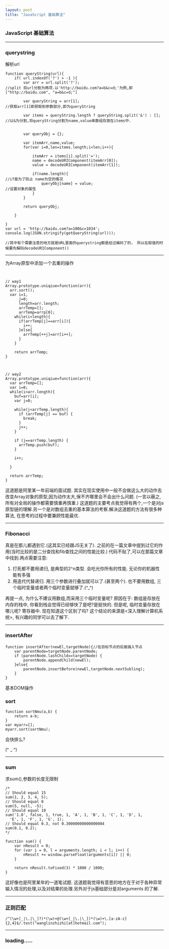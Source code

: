 ```yaml
---
layout: post
title: "JavaScript 基础算法"
---
```




### JavaScript 基础算法





<hr />

### querystring

解析url

```
function queryString(url){
	if( url.indexOf('?') > -1 ){
		var arr = url.split('?');											//split 将url分割为两项.以'http://baidu.com?a=b&c=d;'为例,即["http://baidu.com", "a=b&c=d;"]

		var queryString = arr[1];											//获取arr[1]即获取到参数部分,即为queryString

		var items = queryString.length ? queryString.split('&') : [];		//以&为分割,将queryString分割为name,value串数组存放在items中.


		var queryObj = {};

		var itemArr,name,value;
		for(var i=0,len=items.length;i<len;i++){

			itemArr = items[i].split('=');
			name = decodeURIComponent(itemArr[0]);
			value = decodeURIComponent(itemArr[1]);

			if(name.length){												//if是为了防止 name为空的情况
				queryObj[name] = value;										//设置对象的属性
			}
		}

		return queryObj;

	}

}
var url = 'http://baidu.com?a=100&c=1034';
console.log(JSON.stringify(getQueryString(url)));

//其中有个需要注意的地方就是URL里面的querystring都是经过编码了的， 所以在取值的时候要先解码decodeURIComponent()
```





<hr />


为Array原型中添加一个去重的操作

```


// way1
Array.prototype.uniqiue=function(arr){
  arr.sort();
  var i=1,
      j=0;
      length=arr.length;
      arrTemp=[];
      arrTemp=arrp[0];
    while(i<length){
      if(arrTemp[j]==arr[i]){
        i++;
      }else{
        arrTemp[++j]=arr[i++];
      }
    }

    return arrTemp;
}



// way2
Array.prototype.uniqiue=function(arr){
  var arrTemp=[];
  var i=0;
  while(i<arr.length){
    buf=arr[i];
    var j=0;

    while(j<arrTemp.length){
      if (arrTemp[j] == buf) {
        break;
      }
      j++;
    }

    if (j==arrTemp.length) {
      arrTemp.push(buf);
    }

    i++;

  }

  return arrTemp;
}

```



这道题是阿里某一年前端的面试题. 其实在现实使用中一般不会做这么大的动作去改变Array对象的原型,因为动作太大,保不齐哪里会不会出什么问题. (一言以蔽之, 所有对全局的操作都需要慎重再慎重.) 这道题的主要考点我觉得有两个,一个是对js原型链的理解.另一个是对数组去重的基本算法的考察.解决这道题的方法有很多种算法, 在思考的过程中要兼顾性能最优.





<hr />

### Fibonacci

真是在那儿都遇到它.(这其实已经跟JS无关了). 之前的在一篇文章中提到过它的作用(当时比较的是二分查找和fib查找之间的性能比较.) 代码不贴了,可以在那篇文章中找到.两点需要注意:

1. 打死都不要用递归, 是典型的2^n类型. 会吃光你所有的性能. 无论你的机器性能有多强
2. 用迭代代替递归. 用三个参数进行叠加就可以了.(甚至两个). 也不要用数组, 三个临时变量或者两个临时变量就够了.(^_^)



再提一点, 为什么不建议用数组,而采用三个临时变量呢? 原因在于: 数组是存放在内存的栈中, 你看到栈会觉得已经够快了是吧?是挺快的. 但是呢, 临时变量存放在哪儿呢? 寄存器中. 现在知道这个区别了吗?  这个结论的来源是<深入理解计算机系统>, 有兴趣的同学可以去了解下.



<hr />

### insertAfter

```
function insertAfter(newEl,targetNode){//在目标节点的后面插入节点
	var parentNode=targetNode.parentNode;
	if (parentNode.lashChild==targetNode) {
		parentNode.appendChild(newEl);
	}else{
		parentNode.insertBefore(newEl,targetNode.nextSubling);
	}
}
```

基本DOM操作



### sort

```
function sortNmu(a,b) {
	return a-b;
}
var myarr=[];
myarr.sort(sortNmu);
```

会快排么?

(^ _ ^)



<hr />

### sum

求sum(),参数的长度无限制

```
/*
// Should equal 15
sum(1, 2, 3, 4, 5);
// Should equal 0
sum(5, null, -5);
// Should equal 10
sum('1.0', false, 1, true, 1, 'A', 1, 'B', 1, 'C', 1, 'D', 1,
  'E', 1, 'F', 1, 'G', 1);
// Should equal 0.3, not 0.30000000000000004
sum(0.1, 0.2);
*/

function sum() {
    var nResult = 0;
    for (var i = 0, l = arguments.length; i < l; i++) {
        nResult += window.parseFloat(arguments[i]) || 0;
    }

    return nResult.toFixed(3) * 1000 / 1000;
}

```

这好像也是阿里某年的一道笔试题. 这道题我觉得有意思的地方在于对于各种异常输入情况的处理,以及对结果的处理.另外对于js基础部分是对arguments 的了解.



<hr />

### 正则匹配

```
/^(\w+[_|\.|\_]?)*(\w)+@(\w+[_|\.|\_])*(\w)+\.[a-zA-z]{2,4}$/.test("wanglinzhizhi[at]hotmail.com");
```







<hr />

### loading.....
